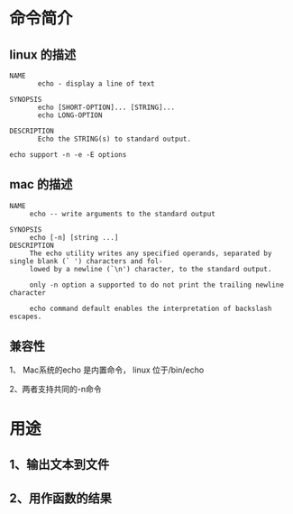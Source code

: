 # 命令简介
## linux 的描述
```
NAME
       echo - display a line of text

SYNOPSIS
       echo [SHORT-OPTION]... [STRING]...
       echo LONG-OPTION

DESCRIPTION
       Echo the STRING(s) to standard output.
       
echo support -n -e -E options
```
## mac 的描述
```
NAME
     echo -- write arguments to the standard output

SYNOPSIS
     echo [-n] [string ...]
DESCRIPTION
     The echo utility writes any specified operands, separated by single blank (` ') characters and fol-
     lowed by a newline (`\n') character, to the standard output.
     
     only -n option a supported to do not print the trailing newline character
     
     echo command default enables the interpretation of backslash escapes. 
```
## 兼容性
1、 Mac系统的echo 是内置命令， linux 位于/bin/echo

2、两者支持共同的-n命令

# 用途
## 1、输出文本到文件

## 2、用作函数的结果

